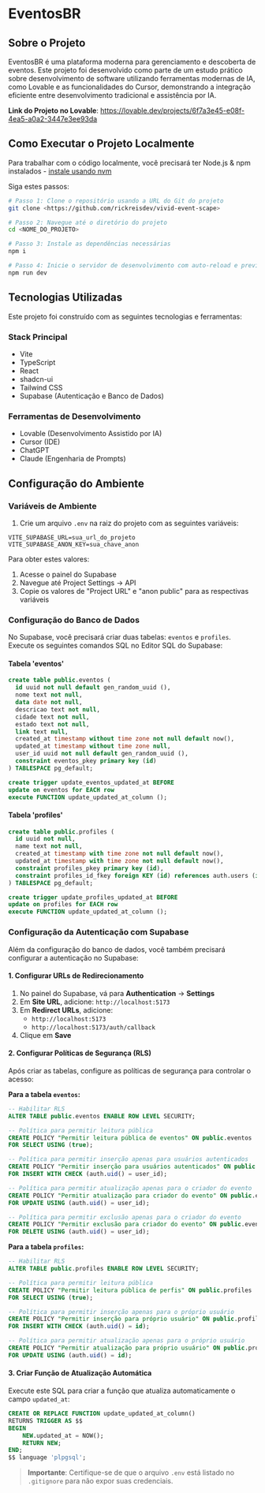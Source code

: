 # EventosBR

## Sobre o Projeto

EventosBR é uma plataforma moderna para gerenciamento e descoberta de eventos. Este projeto foi desenvolvido como parte de um estudo prático sobre desenvolvimento de software utilizando ferramentas modernas de IA, como Lovable e as funcionalidades do Cursor, demonstrando a integração eficiente entre desenvolvimento tradicional e assistência por IA.

**Link do Projeto no Lovable**: https://lovable.dev/projects/6f7a3e45-e08f-4ea5-a0a2-3447e3ee93da

## Como Executar o Projeto Localmente

Para trabalhar com o código localmente, você precisará ter Node.js & npm instalados - [instale usando nvm](https://github.com/nvm-sh/nvm#installing-and-updating)

Siga estes passos:

```sh
# Passo 1: Clone o repositório usando a URL do Git do projeto
git clone <https://github.com/rickreisdev/vivid-event-scape>

# Passo 2: Navegue até o diretório do projeto
cd <NOME_DO_PROJETO>

# Passo 3: Instale as dependências necessárias
npm i

# Passo 4: Inicie o servidor de desenvolvimento com auto-reload e preview instantâneo
npm run dev
```

## Tecnologias Utilizadas

Este projeto foi construído com as seguintes tecnologias e ferramentas:

### Stack Principal

- Vite
- TypeScript
- React
- shadcn-ui
- Tailwind CSS
- Supabase (Autenticação e Banco de Dados)

### Ferramentas de Desenvolvimento

- Lovable (Desenvolvimento Assistido por IA)
- Cursor (IDE)
- ChatGPT
- Claude (Engenharia de Prompts)

## Configuração do Ambiente

### Variáveis de Ambiente

1. Crie um arquivo `.env` na raiz do projeto com as seguintes variáveis:

```env
VITE_SUPABASE_URL=sua_url_do_projeto
VITE_SUPABASE_ANON_KEY=sua_chave_anon
```

Para obter estes valores:

1. Acesse o painel do Supabase
2. Navegue até Project Settings -> API
3. Copie os valores de "Project URL" e "anon public" para as respectivas variáveis

### Configuração do Banco de Dados

No Supabase, você precisará criar duas tabelas: `eventos` e `profiles`. Execute os seguintes comandos SQL no Editor SQL do Supabase:

#### Tabela 'eventos'

```sql
create table public.eventos (
  id uuid not null default gen_random_uuid (),
  nome text not null,
  data date not null,
  descricao text not null,
  cidade text not null,
  estado text not null,
  link text null,
  created_at timestamp without time zone not null default now(),
  updated_at timestamp without time zone null,
  user_id uuid not null default gen_random_uuid (),
  constraint eventos_pkey primary key (id)
) TABLESPACE pg_default;

create trigger update_eventos_updated_at BEFORE
update on eventos for EACH row
execute FUNCTION update_updated_at_column ();
```

#### Tabela 'profiles'

```sql
create table public.profiles (
  id uuid not null,
  name text not null,
  created_at timestamp with time zone not null default now(),
  updated_at timestamp with time zone not null default now(),
  constraint profiles_pkey primary key (id),
  constraint profiles_id_fkey foreign KEY (id) references auth.users (id) on delete CASCADE
) TABLESPACE pg_default;

create trigger update_profiles_updated_at BEFORE
update on profiles for EACH row
execute FUNCTION update_updated_at_column ();
```

### Configuração da Autenticação com Supabase

Além da configuração do banco de dados, você também precisará configurar a autenticação no Supabase:

#### 1. Configurar URLs de Redirecionamento

1. No painel do Supabase, vá para **Authentication** → **Settings**
2. Em **Site URL**, adicione: `http://localhost:5173`
3. Em **Redirect URLs**, adicione:
   - `http://localhost:5173`
   - `http://localhost:5173/auth/callback`
4. Clique em **Save**

#### 2. Configurar Políticas de Segurança (RLS)

Após criar as tabelas, configure as políticas de segurança para controlar o acesso:

**Para a tabela `eventos`:**

```sql
-- Habilitar RLS
ALTER TABLE public.eventos ENABLE ROW LEVEL SECURITY;

-- Política para permitir leitura pública
CREATE POLICY "Permitir leitura pública de eventos" ON public.eventos
FOR SELECT USING (true);

-- Política para permitir inserção apenas para usuários autenticados
CREATE POLICY "Permitir inserção para usuários autenticados" ON public.eventos
FOR INSERT WITH CHECK (auth.uid() = user_id);

-- Política para permitir atualização apenas para o criador do evento
CREATE POLICY "Permitir atualização para criador do evento" ON public.eventos
FOR UPDATE USING (auth.uid() = user_id);

-- Política para permitir exclusão apenas para o criador do evento
CREATE POLICY "Permitir exclusão para criador do evento" ON public.eventos
FOR DELETE USING (auth.uid() = user_id);
```

**Para a tabela `profiles`:**

```sql
-- Habilitar RLS
ALTER TABLE public.profiles ENABLE ROW LEVEL SECURITY;

-- Política para permitir leitura pública
CREATE POLICY "Permitir leitura pública de perfis" ON public.profiles
FOR SELECT USING (true);

-- Política para permitir inserção apenas para o próprio usuário
CREATE POLICY "Permitir inserção para próprio usuário" ON public.profiles
FOR INSERT WITH CHECK (auth.uid() = id);

-- Política para permitir atualização apenas para o próprio usuário
CREATE POLICY "Permitir atualização para próprio usuário" ON public.profiles
FOR UPDATE USING (auth.uid() = id);
```

#### 3. Criar Função de Atualização Automática

Execute este SQL para criar a função que atualiza automaticamente o campo `updated_at`:

```sql
CREATE OR REPLACE FUNCTION update_updated_at_column()
RETURNS TRIGGER AS $$
BEGIN
    NEW.updated_at = NOW();
    RETURN NEW;
END;
$$ language 'plpgsql';
```

> **Importante**: Certifique-se de que o arquivo `.env` está listado no `.gitignore` para não expor suas credenciais.

